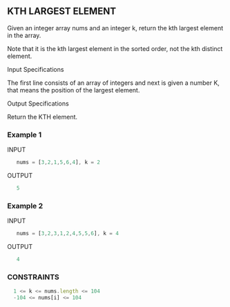 ## KTH LARGEST ELEMENT

Given an integer array nums and an integer k, return the kth largest element in the array.

Note that it is the kth largest element in the sorted order, not the kth distinct element.

<a>Input Specifications</a>

The first line consists of an array of integers and next is given a number K, that means the position of the largest element.

<a>Output Specifications</a>

Return the KTH element.

 ### Example 1

 INPUT
 ```jsx
    nums = [3,2,1,5,6,4], k = 2
```
OUTPUT
 ```jsx
    5
```

 ### Example 2

 INPUT
 ```jsx
    nums = [3,2,3,1,2,4,5,5,6], k = 4
```
OUTPUT
 ```jsx
    4
```

 ### CONSTRAINTS
  ```jsx
    1 <= k <= nums.length <= 104
    -104 <= nums[i] <= 104
```